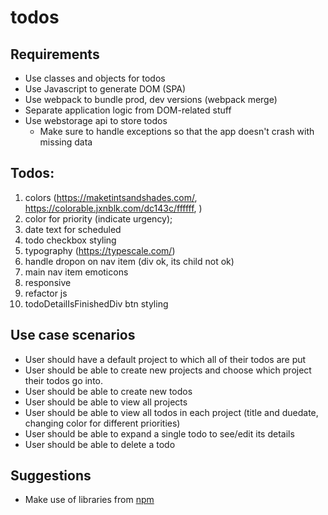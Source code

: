 # todos

## Requirements

- Use classes and objects for todos
- Use Javascript to generate DOM (SPA)
- Use webpack to bundle prod, dev versions (webpack merge)
- Separate application logic from DOM-related stuff
- Use webstorage api to store todos
  - Make sure to handle exceptions so that the app doesn't crash with missing data

## Todos:

1. colors (https://maketintsandshades.com/, https://colorable.jxnblk.com/dc143c/ffffff, )
2. color for priority (indicate urgency);
3. date text for scheduled
4. todo checkbox styling
5. typography (https://typescale.com/)
6. handle dropon on nav item (div ok, its child not ok)
7. main nav item emoticons
8. responsive
9. refactor js
10. todoDetailIsFinishedDiv btn styling

## Use case scenarios

- User should have a default project to which all of their todos are put
- User should be able to create new projects and choose which project their todos go into.
- User should be able to create new todos
- User should be able to view all projects
- User should be able to view all todos in each project (title and duedate, changing color for different priorities)
- User should be able to expand a single todo to see/edit its details
- User should be able to delete a todo

## Suggestions

- Make use of libraries from [npm](https://github.com/date-fns/date-fns)
